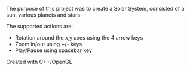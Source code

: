 The purpose of this project was to create a Solar System, consisted of a sun, 
various planets and stars

The supported actions are:
- Rotation around the x,y axes using the 4 arrow keys
- Zoom in/out using +/- keys
- Play/Pause using spacebar key
 
 Created with C++/OpenGL
